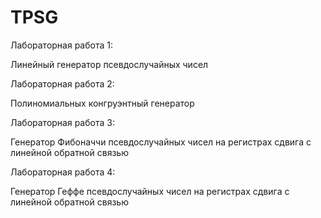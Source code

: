 # TPSG
 
Лабораторная работа 1:

Линейный генератор псевдослучайных чисел


Лабораторная работа 2:

Полиномиальных конгруэнтный генератор


Лабораторная работа 3:

Генератор Фибоначчи псевдослучайных чисел на регистрах сдвига с линейной обратной связью


Лабораторная работа 4:

Генератор Геффе псевдослучайных чисел на регистрах сдвига с линейной обратной связью 
